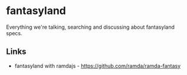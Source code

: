 # fantasyland
Everything we're talking, searching and discussing about fantasyland specs.

Links
---

- fantasyland with ramdajs - https://github.com/ramda/ramda-fantasy
